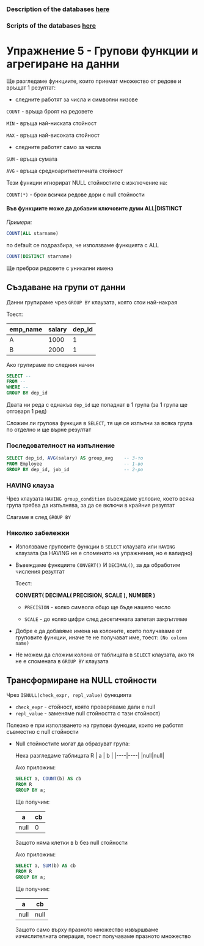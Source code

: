 ### Description of the databases [here](<../Week_01/movie_pc_ships.pdf/>)

### Scripts of the databases [here](<../Week_01/Scripts/>)

# Упражнение 5 - Групови функции и агрегиране на данни

Ще разгледаме функциите, които приемат множество от редове и връщат 1 резултат:

-   следните работят за числа и символни низове
  
`COUNT` - връща броят на редовете

`MIN` - връща най-ниската стойност

`MAX` - връща най-високата стойност

- следните работят само за числа

`SUM` - връща сумата
  
`AVG` - връща средноаритметичната стойност

Тези функции игнорират NULL стойностите с изключение на:

`COUNT(*)` - брои всички редове дори с null стойности

#### Във функциите може да добавим ключовите думи ALL|DISTINCT

*Примери:*

```sql
COUNT(ALL starname)
```
по default се подразбира, че използваме функцията с ALL

```sql
COUNT(DISTINCT starname)
```
Ще преброи редовете с уникални имена

## Създаване на групи от данни

Данни групираме чрез `GROUP BY` клаузата, която стои най-накрая

Тоест:

|emp_name|salary|dep_id|
|--------|------|------|
| A      | 1000 | 1    |
| B      | 2000 | 1    |

Ако групираме по следния начин

```sql
SELECT --
FROM --
WHERE --
GROUP BY dep_id
```
Двата ни реда с еднакъв `dep_id` ще попаднат в 1 група (за 1 група ще отговаря 1 ред)

Сложим ли групова функция в `SELECT`, тя ще се изпълни за всяка група по отделно и ще върне резултат

### Последователност на изпълнение

```sql
SELECT dep_id, AVG(salary) AS group_avg    -- 3-то
FROM Employee                              -- 1-во
GROUP BY dep_id, job_id                    -- 2-ро
```

### HAVING клауза

Чрез клаузата `HAVING group_condition` въвеждаме условие, което всяка група трябва да изпълнява, за да се включи в крайния резултат

Слагаме я след `GROUP BY`

### Няколко забележки

- Използваме груповите функции в `SELECT` клаузата или `HAVING` клаузата (за HAVING не е споменато на упражнения, но е валидно)

- Въвеждаме функциите `CONVERT()` И `DECIMAL()`, за да обработим числения резултат

  Тоест:

  **CONVERT( DECIMAL( PRECISION, SCALE ), NUMBER )**

  - `PRECISION` - колко символа общо ще бъде нашето число

  - `SCALE` - до колко цифри след десетичната запетая закръгляме

- Добре е да добавяме имена на колоните, които получаваме от груповите функции, иначе те не получават име, тоест: `(No colomn name)`

- Не можем да сложим колона от таблицата в `SELECT` клаузата, ако тя не е спомената в `GROUP BY` клаузата

## Трансформиране на NULL стойности

Чрез `ISNULL(check_expr, repl_value)` функцията

- `check_expr` - стойност, която проверяваме дали е null
- `repl_value` - заменяме null стойността с тази стойност)

Полезно е при използването на групови функции, които не работят съвместно с null стойности

- Null стойностите могат да образуват група:
  
  Нека разгледаме таблицата R
  | a  | b  |
  |----|----|
  |null|null|

  Ако приложим:

  ```sql
  SELECT a, COUNT(b) AS cb
  FROM R
  GROUP BY a;
  ```
  Ще получим:

  | a  | cb |
  |----|----|
  |null| 0  |

  Защото няма клетки в b без null стойности

  Ако приложим:
  ```sql
  SELECT a, SUM(b) AS cb
  FROM R
  GROUP BY a;
  ```
  Ще получим:

  | a  | cb |
  |----|----|
  |null|null|

  Защото само върху празното множество извършваме изчислителната операция, тоест получаваме празното множество


  
